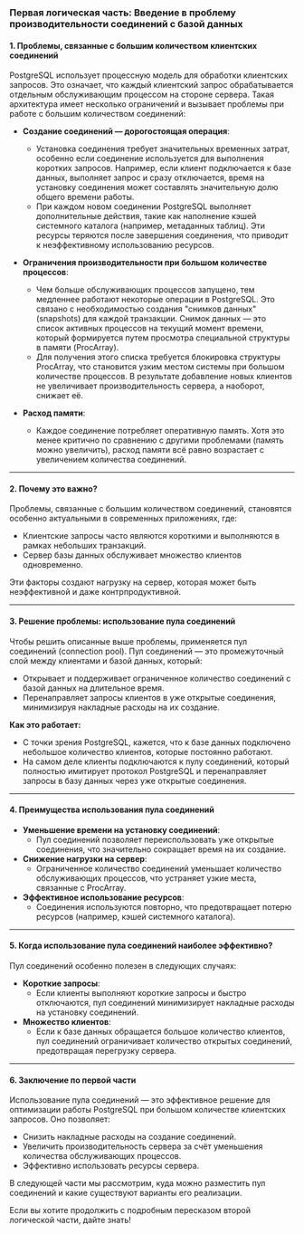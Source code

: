 ### **Первая логическая часть: Введение в проблему производительности соединений с базой данных**

#### **1. Проблемы, связанные с большим количеством клиентских соединений**
PostgreSQL использует процессную модель для обработки клиентских запросов. Это означает, что каждый клиентский запрос обрабатывается отдельным обслуживающим процессом на стороне сервера. Такая архитектура имеет несколько ограничений и вызывает проблемы при работе с большим количеством соединений:
- **Создание соединений — дорогостоящая операция**:
  - Установка соединения требует значительных временных затрат, особенно если соединение используется для выполнения коротких запросов. Например, если клиент подключается к базе данных, выполняет запрос и сразу отключается, время на установку соединения может составлять значительную долю общего времени работы.
  - При каждом новом соединении PostgreSQL выполняет дополнительные действия, такие как наполнение кэшей системного каталога (например, метаданных таблиц). Эти ресурсы теряются после завершения соединения, что приводит к неэффективному использованию ресурсов.

- **Ограничения производительности при большом количестве процессов**:
  - Чем больше обслуживающих процессов запущено, тем медленнее работают некоторые операции в PostgreSQL. Это связано с необходимостью создания "снимков данных" (snapshots) для каждой транзакции. Снимок данных — это список активных процессов на текущий момент времени, который формируется путем просмотра специальной структуры в памяти (ProcArray).
  - Для получения этого списка требуется блокировка структуры ProcArray, что становится узким местом системы при большом количестве процессов. В результате добавление новых клиентов не увеличивает производительность сервера, а наоборот, снижает её.

- **Расход памяти**:
  - Каждое соединение потребляет оперативную память. Хотя это менее критично по сравнению с другими проблемами (память можно увеличить), расход памяти всё равно возрастает с увеличением количества соединений.

---

#### **2. Почему это важно?**
Проблемы, связанные с большим количеством соединений, становятся особенно актуальными в современных приложениях, где:
- Клиентские запросы часто являются короткими и выполняются в рамках небольших транзакций.
- Сервер базы данных обслуживает множество клиентов одновременно.

Эти факторы создают нагрузку на сервер, которая может быть неэффективной и даже контрпродуктивной.

---

#### **3. Решение проблемы: использование пула соединений**
Чтобы решить описанные выше проблемы, применяется пул соединений (connection pool). Пул соединений — это промежуточный слой между клиентами и базой данных, который:
- Открывает и поддерживает ограниченное количество соединений с базой данных на длительное время.
- Перенаправляет запросы клиентов в уже открытые соединения, минимизируя накладные расходы на их создание.

**Как это работает:**
- С точки зрения PostgreSQL, кажется, что к базе данных подключено небольшое количество клиентов, которые постоянно работают.
- На самом деле клиенты подключаются к пулу соединений, который полностью имитирует протокол PostgreSQL и перенаправляет запросы в базу данных через уже открытые соединения.

---

#### **4. Преимущества использования пула соединений**
- **Уменьшение времени на установку соединений**:
  - Пул соединений позволяет переиспользовать уже открытые соединения, что значительно сокращает время на их создание.
- **Снижение нагрузки на сервер**:
  - Ограниченное количество соединений уменьшает количество обслуживающих процессов, что устраняет узкие места, связанные с ProcArray.
- **Эффективное использование ресурсов**:
  - Соединения используются повторно, что предотвращает потерю ресурсов (например, кэшей системного каталога).

---

#### **5. Когда использование пула соединений наиболее эффективно?**
Пул соединений особенно полезен в следующих случаях:
- **Короткие запросы**:
  - Если клиенты выполняют короткие запросы и быстро отключаются, пул соединений минимизирует накладные расходы на установку соединений.
- **Множество клиентов**:
  - Если к базе данных обращается большое количество клиентов, пул соединений ограничивает количество открытых соединений, предотвращая перегрузку сервера.

---

#### **6. Заключение по первой части**
Использование пула соединений — это эффективное решение для оптимизации работы PostgreSQL при большом количестве клиентских запросов. Оно позволяет:
- Снизить накладные расходы на создание соединений.
- Увеличить производительность сервера за счёт уменьшения количества обслуживающих процессов.
- Эффективно использовать ресурсы сервера.

В следующей части мы рассмотрим, куда можно разместить пул соединений и какие существуют варианты его реализации.

Если вы хотите продолжить с подробным пересказом второй логической части, дайте знать!